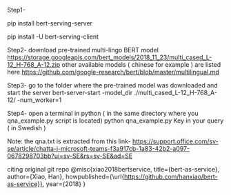 Step1-

pip install bert-serving-server

pip install -U bert-serving-client

Step2-
download pre-trained multi-lingo BERT model 
https://storage.googleapis.com/bert_models/2018_11_23/multi_cased_L-12_H-768_A-12.zip
other available models ( chinese for example ) are listed here 
https://github.com/google-research/bert/blob/master/multilingual.md


Step3- go to the folder where the pre-trained model was downloaded and start the server
bert-server-start -model_dir ./multi_cased_L-12_H-768_A-12/ -num_worker=1

Step4- open a terminal in python ( in the same directory where you qna_example.py script is located)
python qna_example.py 
Key in your query ( in Swedish )

Note: the qna.txt is extracted from this link-
https://support.office.com/sv-se/article/chatta-i-microsoft-teams-f3a917cb-1a83-42b2-a097-0678298703bb?ui=sv-SE&rs=sv-SE&ad=SE

citing original git repo
@misc{xiao2018bertservice,
  title={bert-as-service},
  author={Xiao, Han},
  howpublished={\url{https://github.com/hanxiao/bert-as-service}},
  year={2018}
}
